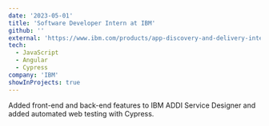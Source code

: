 ```yaml
---
date: '2023-05-01'
title: 'Software Developer Intern at IBM'
github: ''
external: 'https://www.ibm.com/products/app-discovery-and-delivery-intelligence'
tech:
  - JavaScript
  - Angular
  - Cypress
company: 'IBM'
showInProjects: true
---
```


Added front-end and back-end features to IBM ADDI Service Designer and added automated web testing with Cypress.
